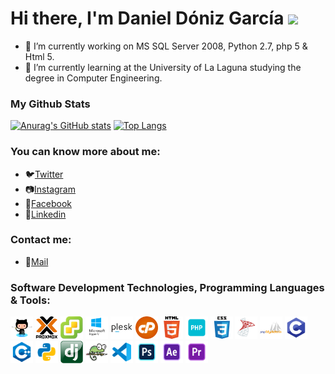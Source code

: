 # Hi there, I'm Daniel Dóniz García <img src="https://media.giphy.com/media/hvRJCLFzcasrR4ia7z/giphy.gif" width="25px">

- 🔭 I’m currently working on MS SQL Server 2008, Python 2.7, php 5 & Html 5.
- 🌱 I’m currently learning at the University of La Laguna studying the degree in Computer Engineering.
<!---  - 👯 I’m looking to collaborate on ...  -->
<!---  - 🤔 I’m looking for help with ...  -->
<!---  - 💬 Ask me about ...  -->
<!---  - 📫 How to reach me: ...  -->
<!---  - ⚡ Fun fact: ...  -->

### My Github Stats
[![Anurag's GitHub stats](https://github-readme-stats.vercel.app/api?username=mrdoniz&theme=github_dark&hide_border=true)](https://github.com/mrdoniz)
[![Top Langs](https://github-readme-stats.vercel.app/api/top-langs/?username=mrdoniz&layout=compact&langs_count=8&theme=github_dark&hide_border=true)](https://github.com/mrdoniz)



### You can know more about me:
- 🐦[Twitter](https://twitter.com/mrdoniz) 
- 📷[Instagram](https://www.instagram.com/mrdoniz/)
- 📘[Facebook](https://www.facebook.com/mrdonizfb)
- 💼[Linkedin](https://www.linkedin.com/in/daniel-dóniz-728455185/)

### Contact me:
- 📧[Mail](mailto:donizgarciadaniel@gmail.com)

### Software Development Technologies, Programming Languages & Tools:
<div display="flex">
  <img alt="GitHub"             width="36px" src="https://github.com/MrDoniz/MrDoniz/blob/main/image/gh.png"/>

  <img alt="Proxmox"            width="36px" src="https://github.com/MrDoniz/MrDoniz/blob/main/image/proxmox.png"/>
  <img alt="VMware ESXi"        width="36px" src="https://github.com/MrDoniz/MrDoniz/blob/main/image/esxi.png"/>
  <img alt="Hyper-V"            width="36px" src="https://github.com/MrDoniz/MrDoniz/blob/main/image/hyperv.png"/>

  <img alt="Plesk"              width="36px" src="https://github.com/MrDoniz/MrDoniz/blob/main/image/plesk.jpg"/>
  <img alt="cPanel"             width="36px" src="https://github.com/MrDoniz/MrDoniz/blob/main/image/cp.png"/>

  <img alt="HTML5"              width="36px" src="https://github.com/MrDoniz/MrDoniz/blob/main/image/html.png"/>
  <img alt="php"                width="36px" src="https://github.com/MrDoniz/MrDoniz/blob/main/image/php.png"/>
  <img alt="CSS3"               width="36px" src="https://github.com/MrDoniz/MrDoniz/blob/main/image/css.png"/>

  <img alt="MS SQL Server"      width="36px" src="https://github.com/MrDoniz/MrDoniz/blob/main/image/sql.png"/>
  <img alt="phpMyAdmin"         width="36px" src="https://github.com/MrDoniz/MrDoniz/blob/main/image/phpma.png"/>

  <img alt="C"                  width="36px" src="https://github.com/MrDoniz/MrDoniz/blob/main/image/c.png"/>
  <img alt="C++"                width="36px" src="https://github.com/MrDoniz/MrDoniz/blob/main/image/cpp.png"/>

  <img alt="Python"             width="36px" src="https://github.com/MrDoniz/MrDoniz/blob/main/image/python.png"/>
  <img alt="Django"             width="36px" src="https://github.com/MrDoniz/MrDoniz/blob/main/image/dj.png"/>

  <img alt="Notepad ++"         width="36px" src="https://github.com/MrDoniz/MrDoniz/blob/main/image/notepadpp.jpg"/> 
  <img alt="Visual Studio Code" width="36px" src="https://github.com/MrDoniz/MrDoniz/blob/main/image/vsc.png"/>

  <img alt="Adobe Photoshop"    width="36px" src="https://github.com/MrDoniz/MrDoniz/blob/main/image/ps.png"/>
  <img alt="Adobe AfterEffects" width="36px" src="https://github.com/MrDoniz/MrDoniz/blob/main/image/af.png"/>
  <img alt="Adobe Premiere"      width="36px" src="https://github.com/MrDoniz/MrDoniz/blob/main/image/pr.png"/>
</div>


